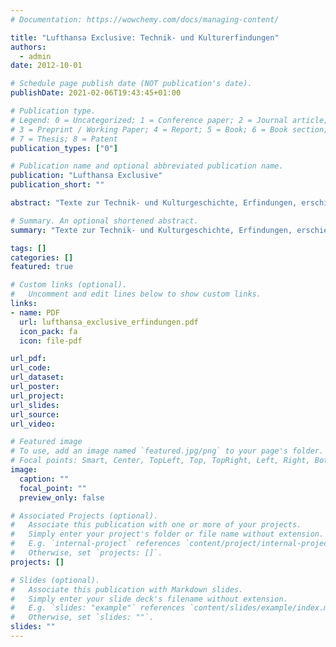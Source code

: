 ```yaml
---
# Documentation: https://wowchemy.com/docs/managing-content/

title: "Lufthansa Exclusive: Technik- und Kulturerfindungen"
authors:
  - admin
date: 2012-10-01

# Schedule page publish date (NOT publication's date).
publishDate: 2021-02-06T19:43:45+01:00

# Publication type.
# Legend: 0 = Uncategorized; 1 = Conference paper; 2 = Journal article;
# 3 = Preprint / Working Paper; 4 = Report; 5 = Book; 6 = Book section;
# 7 = Thesis; 8 = Patent
publication_types: ["0"]

# Publication name and optional abbreviated publication name.
publication: "Lufthansa Exclusive"
publication_short: ""

abstract: "Texte zur Technik- und Kulturgeschichte, Erfindungen, erschienen in Lufthansa Exclusive, verschiedene Ausgaben, Kolumnenaufbau, stilistisch »stramme Packung«."

# Summary. An optional shortened abstract.
summary: "Texte zur Technik- und Kulturgeschichte, Erfindungen, erschienen in Lufthansa Exclusive, verschiedene Ausgaben, Kolumnenaufbau, stilistisch »stramme Packung«."

tags: []
categories: []
featured: true

# Custom links (optional).
#   Uncomment and edit lines below to show custom links.
links:
- name: PDF
  url: lufthansa_exclusive_erfindungen.pdf
  icon_pack: fa
  icon: file-pdf

url_pdf:
url_code:
url_dataset:
url_poster:
url_project:
url_slides:
url_source:
url_video:

# Featured image
# To use, add an image named `featured.jpg/png` to your page's folder.
# Focal points: Smart, Center, TopLeft, Top, TopRight, Left, Right, BottomLeft, Bottom, BottomRight.
image:
  caption: ""
  focal_point: ""
  preview_only: false

# Associated Projects (optional).
#   Associate this publication with one or more of your projects.
#   Simply enter your project's folder or file name without extension.
#   E.g. `internal-project` references `content/project/internal-project/index.md`.
#   Otherwise, set `projects: []`.
projects: []

# Slides (optional).
#   Associate this publication with Markdown slides.
#   Simply enter your slide deck's filename without extension.
#   E.g. `slides: "example"` references `content/slides/example/index.md`.
#   Otherwise, set `slides: ""`.
slides: ""
---
```

